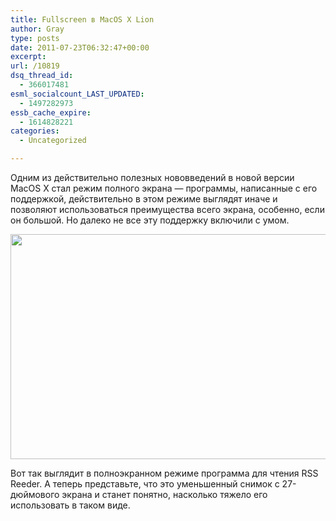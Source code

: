 ```yaml
---
title: Fullscreen в MacOS X Lion
author: Gray
type: posts
date: 2011-07-23T06:32:47+00:00
excerpt:
url: /10819
dsq_thread_id:
  - 366017481
esml_socialcount_LAST_UPDATED:
  - 1497282973
essb_cache_expire:
  - 1614828221
categories:
  - Uncategorized

---
```








Одним из действительно полезных нововведений в новой версии MacOS X стал режим полного экрана — программы, написанные с его поддержкой, действительно в этом режиме выглядят иначе и позволяют использоваться преимущества всего экрана, особенно, если он большой. Но далеко не все эту поддержку включили с умом.

<img src="https://i1.wp.com/forumimg.net/blog/2011-07-23_10-22-57.png?resize=640%2C360" alt="" width="640" height="360" data-recalc-dims="1" /> 

Вот так выглядит в полноэкранном режиме программа для чтения RSS Reeder. А теперь представьте, что это уменьшенный снимок с 27-дюймового экрана и станет понятно, насколько тяжело его использовать в таком виде.